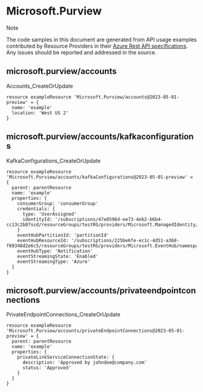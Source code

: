 # Microsoft.Purview
  
> [!NOTE]
> The code samples in this document are generated from API usage examples contributed by Resource Providers in their [Azure Rest API specifications](https://github.com/Azure/azure-rest-api-specs). Any issues should be reported and addressed in the source.


## microsoft.purview/accounts

Accounts_CreateOrUpdate
```bicep
resource exampleResource 'Microsoft.Purview/accounts@2023-05-01-preview' = {
  name: 'example'
  location: 'West US 2'
}
```

## microsoft.purview/accounts/kafkaconfigurations

KafkaConfigurations_CreateOrUpdate
```bicep
resource exampleResource 'Microsoft.Purview/accounts/kafkaConfigurations@2023-05-01-preview' = {
  parent: parentResource 
  name: 'example'
  properties: {
    consumerGroup: 'consumerGroup'
    credentials: {
      type: 'UserAssigned'
      identityId: '/subscriptions/47e8596d-ee73-4eb2-b6b4-cc13c2b87ssd/resourceGroups/testRG/providers/Microsoft.ManagedIdentity/userAssignedIdentities/testId'
    }
    eventHubPartitionId: 'partitionId'
    eventHubResourceId: '/subscriptions/225be6fe-ec1c-4d51-a368-f69348d2e6c5/resourceGroups/testRG/providers/Microsoft.EventHub/namespaces/eventHubNameSpaceName'
    eventHubType: 'Notification'
    eventStreamingState: 'Enabled'
    eventStreamingType: 'Azure'
  }
}
```

## microsoft.purview/accounts/privateendpointconnections

PrivateEndpointConnections_CreateOrUpdate
```bicep
resource exampleResource 'Microsoft.Purview/accounts/privateEndpointConnections@2023-05-01-preview' = {
  parent: parentResource 
  name: 'example'
  properties: {
    privateLinkServiceConnectionState: {
      description: 'Approved by johndoe@company.com'
      status: 'Approved'
    }
  }
}
```
